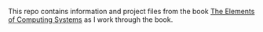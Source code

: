 This repo contains information and project files from the book [The Elements of Computing Systems](https://www.amazon.ca/Elements-Computing-Systems-Building-Principles/dp/0262640686) as I work through the book.
